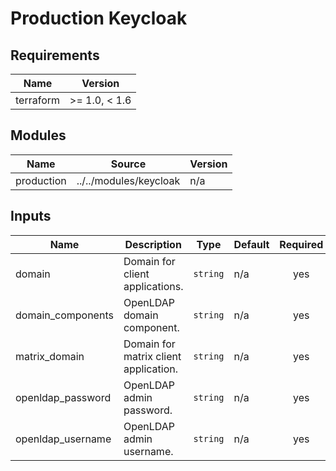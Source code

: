 # Production Keycloak

<!-- BEGIN-TF-DOCS -->

## Requirements

| Name | Version |
|------|---------|
| terraform | >= 1.0, < 1.6 |

## Modules

| Name | Source | Version |
|------|--------|---------|
| production | ../../modules/keycloak | n/a |

## Inputs

| Name | Description | Type | Default | Required |
|------|-------------|------|---------|:--------:|
| domain | Domain for client applications. | `string` | n/a | yes |
| domain\_components | OpenLDAP domain component. | `string` | n/a | yes |
| matrix\_domain | Domain for matrix client application. | `string` | n/a | yes |
| openldap\_password | OpenLDAP admin password. | `string` | n/a | yes |
| openldap\_username | OpenLDAP admin username. | `string` | n/a | yes |

<!-- END-TF-DOCS ---->
